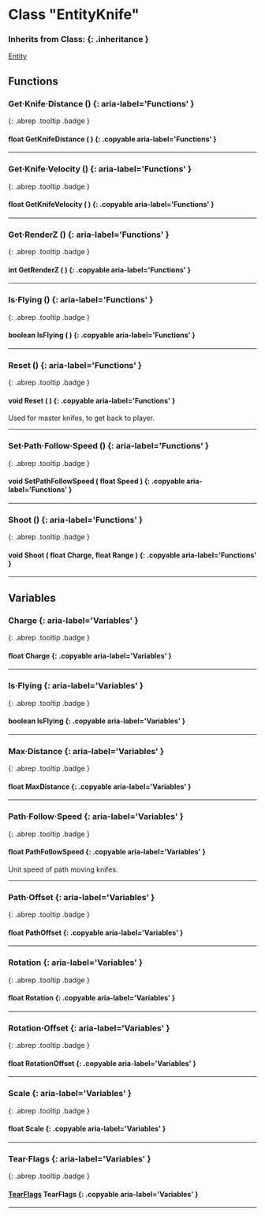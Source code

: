 # Class "EntityKnife"
### Inherits from Class: {: .inheritance }
[Entity](Entity.md)
## Functions
### Get·Knife·Distance () {: aria-label='Functions' }
[ ](#){: .abrep .tooltip .badge }
#### float GetKnifeDistance ( ) {: .copyable aria-label='Functions' }

___ 
### Get·Knife·Velocity () {: aria-label='Functions' }
[ ](#){: .abrep .tooltip .badge }
#### float GetKnifeVelocity ( ) {: .copyable aria-label='Functions' }

___ 
### Get·RenderZ () {: aria-label='Functions' }
[ ](#){: .abrep .tooltip .badge }
#### int GetRenderZ ( ) {: .copyable aria-label='Functions' }

___ 
### Is·Flying () {: aria-label='Functions' }
[ ](#){: .abrep .tooltip .badge }
#### boolean IsFlying ( ) {: .copyable aria-label='Functions' }

___ 
### Reset () {: aria-label='Functions' }
[ ](#){: .abrep .tooltip .badge }
#### void Reset ( ) {: .copyable aria-label='Functions' }
Used for master knifes, to get back to player. 
___ 
### Set·Path·Follow·Speed () {: aria-label='Functions' }
[ ](#){: .abrep .tooltip .badge }
#### void SetPathFollowSpeed ( float Speed ) {: .copyable aria-label='Functions' }

___ 
### Shoot () {: aria-label='Functions' }
[ ](#){: .abrep .tooltip .badge }
#### void Shoot ( float Charge, float Range ) {: .copyable aria-label='Functions' }

___ 
## Variables
### Charge {: aria-label='Variables' }
[ ](#){: .abrep .tooltip .badge }
#### float Charge  {: .copyable aria-label='Variables' }

___ 
### Is·Flying {: aria-label='Variables' }
[ ](#){: .abrep .tooltip .badge }
#### boolean IsFlying  {: .copyable aria-label='Variables' }

___ 
### Max·Distance {: aria-label='Variables' }
[ ](#){: .abrep .tooltip .badge }
#### float MaxDistance  {: .copyable aria-label='Variables' }

___ 
### Path·Follow·Speed {: aria-label='Variables' }
[ ](#){: .abrep .tooltip .badge }
#### float PathFollowSpeed  {: .copyable aria-label='Variables' }
Unit speed of path moving knifes. 
___ 
### Path·Offset {: aria-label='Variables' }
[ ](#){: .abrep .tooltip .badge }
#### float PathOffset  {: .copyable aria-label='Variables' }

___ 
### Rotation {: aria-label='Variables' }
[ ](#){: .abrep .tooltip .badge }
#### float Rotation  {: .copyable aria-label='Variables' }

___ 
### Rotation·Offset {: aria-label='Variables' }
[ ](#){: .abrep .tooltip .badge }
#### float RotationOffset  {: .copyable aria-label='Variables' }

___ 
### Scale {: aria-label='Variables' }
[ ](#){: .abrep .tooltip .badge }
#### float Scale  {: .copyable aria-label='Variables' }

___ 
### Tear·Flags {: aria-label='Variables' }
[ ](#){: .abrep .tooltip .badge }
#### [TearFlags](../enums/TearFlags) TearFlags  {: .copyable aria-label='Variables' }

___ 
